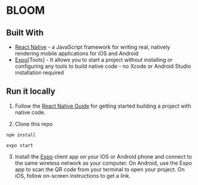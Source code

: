 # BLOOM



## Built With

- [React Native](https://facebook.github.io/react-native/) - a JavaScript framework for writing real, natively rendering mobile applications for iOS and Android
- [Expo](https://expo.io/)[Tools] - It allows you to start a project without installing or configuring any tools to build native code - no Xcode or Android Studio installation required

## Run it locally

1. Follow the [React Native Guide](https://facebook.github.io/react-native/docs/getting-started.html) for getting started building a project with native code.

2. Clone this repo

```
npm install

expo start
```

3. Install the [Expo](https://expo.io) client app on your iOS or Android phone and connect to the same wireless network as your computer. On Android, use the Expo app to scan the QR code from your terminal to open your project. On iOS, follow on-screen instructions to get a link.



